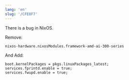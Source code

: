 ```yaml
---
lang: 'en'
slug: '/CFE8F7'
---
```


There is a bug in NixOS.

Remove:

```
nixos-hardware.nixosModules.framework-amd-ai-300-series
```

And Add:

```
boot.kernelPackages = pkgs.linuxPackages_latest;
services.fprintd.enable = true;
services.fwupd.enable = true;
```
